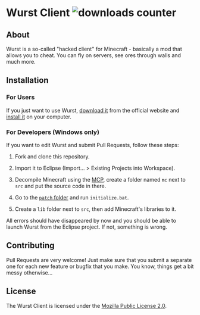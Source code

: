 # Wurst Client ![downloads counter](https://drive.google.com/uc?id=0B2YeSS9tm5zLMF9NWjNZYnNqSTA)

## About

Wurst is a so-called "hacked client" for Minecraft - basically a mod that allows you to cheat. You can fly on servers, see ores through walls and much more.

## Installation

### For Users

If you just want to use Wurst, [download it](https://www.wurst-client.tk/download/) from the official website and [install it](https://www.wurst-client.tk/wiki/Installation/) on your computer.

### For Developers (Windows only)

If you want to edit Wurst and submit Pull Requests, follow these steps:

1. Fork and clone this repository.

2. Import it to Eclipse (Import... > Existing Projects into Workspace).

3. Decompile Minecraft using the [MCP](http://www.modcoderpack.com/website/releases), create a folder named `mc` next to `src` and put the source code in there.

4. Go to the [`patch` folder](/patch) and run `initialize.bat`.

5. Create a `lib` folder next to `src`, then add Minecraft's libraries to it.

All errors should have disappeared by now and you should be able to launch Wurst from the Eclipse project. If not, something is wrong.

## Contributing

Pull Requests are very welcome! Just make sure that you submit a separate one for each new feature or bugfix that you make. You know, things get a bit messy otherwise...

## License

The Wurst Client is licensed under the [Mozilla Public License 2.0](/LICENSE.txt).
